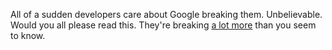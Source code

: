 All of a sudden developers care about Google breaking them. Unbelievable. Would you all please read this. They're breaking <a href="http://this.how/googleAndHttp/">a lot more</a> than you seem to know.
